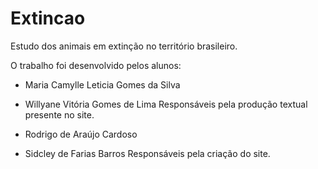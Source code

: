 # Extincao
Estudo dos animais em extinção no território brasileiro.

O trabalho foi desenvolvido pelos alunos:
* Maria Camylle Leticia Gomes da Silva
* Willyane Vitória Gomes de Lima
Responsáveis pela produção textual presente no site.

* Rodrigo de Araújo Cardoso
* Sidcley de Farias Barros
Responsáveis pela criação do site.
